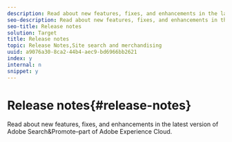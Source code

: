 ```yaml
---
description: Read about new features, fixes, and enhancements in the latest version of Adobe Search&Promote–part of Adobe Experience Cloud.
seo-description: Read about new features, fixes, and enhancements in the latest version of Adobe Search&Promote–part of Adobe Experience Cloud.
seo-title: Release notes
solution: Target
title: Release notes
topic: Release Notes,Site search and merchandising
uuid: a9076a30-8ca2-44b4-aec9-bd6966bb2621
index: y
internal: n
snippet: y
---
```


# Release notes{#release-notes}

Read about new features, fixes, and enhancements in the latest version of Adobe Search&Promote–part of Adobe Experience Cloud.

